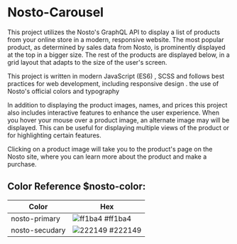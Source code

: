 # Nosto-Carousel

This project utilizes the  Nosto's GraphQL API to display a list of products from your online store in a modern, responsive website. The most popular product, as determined by sales data from  Nosto, is prominently displayed at the top in a bigger size. The rest of the products are displayed below, in a grid layout that adapts to the size of the user's screen.

This project is written in modern JavaScript (ES6) , SCSS and follows best practices for web development, including responsive design . the use of  Nosto's official colors and typography


In addition to displaying the product images, names, and prices this project also includes interactive features to enhance the user experience. When you hover your mouse over a product image, an alternate  image may will be displayed. This can be useful for displaying multiple views of the product or for highlighting certain features.

Clicking on a product image will take you to the product's page on the Nosto site, where you can learn more about the product and make a purchase.

## Color Reference $nosto-color: 


| Color             | Hex                                                                |
| ----------------- | ------------------------------------------------------------------ |
| nosto-primary | ![ff1ba4](https://user-images.githubusercontent.com/73178418/210156477-0a89fda7-04d1-4367-80a7-7e70839e2806.png) #ff1ba4 |
| nosto-secudary | ![222149](https://user-images.githubusercontent.com/73178418/210156484-9a4c8860-bb4a-4aa8-b509-dc94ce947f7e.png) #222149 |


